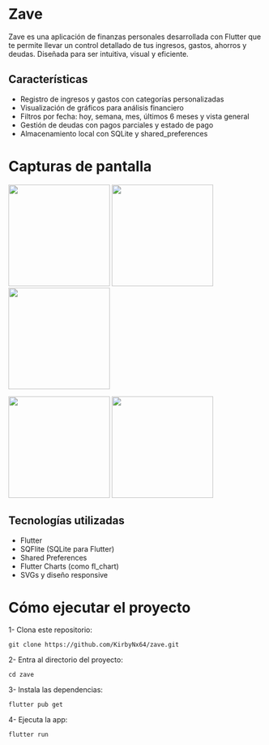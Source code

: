 # Zave
Zave es una aplicación de finanzas personales desarrollada con Flutter que te permite llevar un control detallado de tus ingresos, gastos, ahorros y deudas. Diseñada para ser intuitiva, visual y eficiente.

## Características

- Registro de ingresos y gastos con categorías personalizadas
- Visualización de gráficos para análisis financiero
- Filtros por fecha: hoy, semana, mes, últimos 6 meses y vista general
- Gestión de deudas con pagos parciales y estado de pago
- Almacenamiento local con SQLite y shared_preferences

# Capturas de pantalla

<p float="left">
  <img src="https://github.com/user-attachments/assets/a25a59d0-0812-45eb-9a38-a84db28cd607" width="200" />
  <img src="https://github.com/user-attachments/assets/0018ba3f-985f-485f-acb3-aca712198005" width="200" />
  <img src="https://github.com/user-attachments/assets/718286df-04e4-47e1-8129-b56c66f1c96d" width="200" />
</p>

<p float="left">
  <img src="https://github.com/user-attachments/assets/29b2d492-e036-402b-b889-0b6f7f468624" width="200" />
  <img src="https://github.com/user-attachments/assets/cb45ced4-075e-4a93-a075-d7d254a5a384" width="200" />
</p>

## Tecnologías utilizadas

- Flutter
- SQFlite (SQLite para Flutter)
- Shared Preferences
- Flutter Charts (como fl_chart)
- SVGs y diseño responsive

# Cómo ejecutar el proyecto

1- Clona este repositorio:

`git clone https://github.com/KirbyNx64/zave.git`

2- Entra al directorio del proyecto:

`cd zave`

3- Instala las dependencias:

`flutter pub get`

4- Ejecuta la app:

`flutter run`

